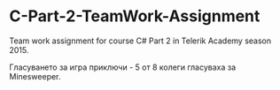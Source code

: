 ﻿# C-Part-2-TeamWork-Assignment
Team work assignment for course C# Part 2 in Telerik Academy season 2015.



Гласуването за игра приключи - 5 от 8 колеги гласуваха за Мinesweeper.
